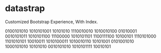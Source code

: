 datastrap
=========

Customized Bootstrap Experience, With Index.


0100101010 1010101001 10101010 1110010010 1010010100 01010001 0010101011 1010101100 11100000 1010101101 1100111100 10100101 1110101000 1101010101 10010011 1010100011 1010010110 10101001 0101001010 1000101010 10101010 0010101010 1010101111 10010101
